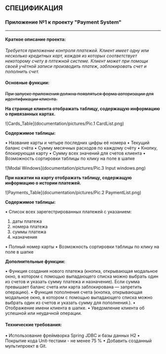
## СПЕЦИФИКАЦИЯ

### Приложение №1 к проекту "Payment System"

------------

#### Краткое описание проекта:

*Требуется приложение контроля платежей. Клиент имеет одну или несколько кредитных карт, каждая из которых 
соответствует некоторому счету в плтежной системе. Клиент может при помощи своей учётной записи производить 
платеж, заблокировать счет и пополнить счет.*

#### Основные функции:

~~При запуске приложения должна появляться форма авторизации для
идентификации клиента.~~

**На странице клиента отображать таблицу, содержащую информацию о привязанных картах.**

![Cards_Table](documentation/pictures/Pic.1 CardList.png)

**Содержимое таблицы:**

• Название карты и четыре последних цифры её номера
• Текущий баланс счёта
• Сумму месячных расходов по каждому счёту
• Кнопку, блокирующая карту
• Сумму всех значений для счетов клиента
• Возможность сортировки таблицы по клику на поле в шапке


![Modal Windows](documentation/pictures/Pic.3 Input windows.png)

**При нажатии на карту отображать таблицу, содержащую информацию о  истории платежей.**

![Payments_Table](documentation/pictures/Pic.2 PaymentList.png)

**Содержимое таблицы:**

• Список всех зарегестрированных платежей с указанием:
1. даты платежа
2. номера платежа
3. суммы платежа
4. назначения

• Полный номер карты
• Возможность сортировки таблицы по клику на поле в шапке

**Дополнительные функции:**

• Функция создания нового платежа (кнопка, открывающая модальное
окно, в котором с помощью выпадающего списка можно выбрать один
из счетов и указать сумму платежа и назначение).
Если сумма превышает баланс счета или карта заблокирована — запретить операцию).
• Функция пополнения счета (кнопка, открывающая модальное окно, в
котором с помощью выпадающего списка можно выбрать один из
счетов и указать сумму для пополнения.). 
• Отображение имени клиента в шапке.
• Уведомление клиента об успешной или неудачной операции. 

#### Технические требования:

• Использование фреймворка Spring JDBC и базы данных H2
• Покрытие кода Unit-тестами - не менее 75 %
• Добавить созданный мультипроект в Git.
